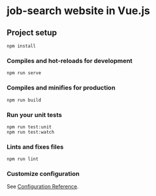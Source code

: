 # job-search website in Vue.js

## Project setup

```
npm install
```

### Compiles and hot-reloads for development

```
npm run serve
```

### Compiles and minifies for production

```
npm run build
```

### Run your unit tests

```
npm run test:unit
npm run test:watch
```

### Lints and fixes files

```
npm run lint
```

### Customize configuration

See [Configuration Reference](https://cli.vuejs.org/config/).
